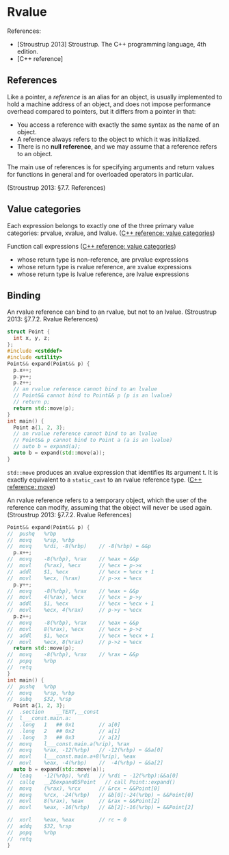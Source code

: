 # Rvalue

References:
- [Stroustrup 2013] Stroustrup. The C++ programming language, 4th edition.
- [C++ reference]

## References

Like a pointer, a *reference* is an alias for an object, is usually implemented to hold a machine address of an object, and does not impose performance overhead compared to pointers, but it differs from a pointer in that:

- You access a reference with exactly the same syntax as the name of an object.
- A reference always refers to the object to which it was initialized.
- There is no **null reference**, and we may assume that a reference refers to an object.

The main use of references is for specifying arguments and return values for functions in general and for overloaded operators in particular.

(Stroustrup 2013: §7.7. References)

## Value categories

Each expression belongs to exactly one of the three primary value categories: prvalue, xvalue, and lvalue. ([C++ reference: value categories](https://www.cppreference.com/w/cpp/language/value_category.html))

Function call expressions ([C++ reference: value categories](https://www.cppreference.com/w/cpp/language/value_category.html))

- whose return type is non-reference, are prvalue expressions
- whose return type is rvalue reference, are xvalue expressions
- whose return type is lvalue reference, are lvalue expressions

## Binding

An rvalue reference can bind to an rvalue, but not to an lvalue. (Stroustrup 2013: §7.7.2. Rvalue References)

```c++
struct Point {
  int x, y, z;
};
#include <cstddef>
#include <utility>
Point&& expand(Point&& p) {
  p.x++;
  p.y++;
  p.z++;
  // an rvalue reference cannot bind to an lvalue
  // Point&& cannot bind to Point&& p (p is an lvalue)
  // return p;
  return std::move(p);
}
int main() {
  Point a{1, 2, 3};
  // an rvalue reference cannot bind to an lvalue
  // Point&& p cannot bind to Point a (a is an lvalue)
  // auto b = expand(a);
  auto b = expand(std::move(a));
}
```

`std::move` produces an xvalue expression that identifies its argument t. It is exactly equivalent to a `static_cast` to an rvalue reference type. ([C++ reference: move](https://www.cppreference.com/w/cpp/utility/move.html))

An rvalue reference refers to a temporary object, which the user of the reference can modify, assuming that the object will never be used again. (Stroustrup 2013: §7.7.2. Rvalue References)

```c++
Point&& expand(Point&& p) {
//  pushq	%rbp
//  movq	%rsp, %rbp
//  movq	%rdi, -8(%rbp)    // -8(%rbp) ⬅︎ &&p
  p.x++;
//  movq	-8(%rbp), %rax    // %eax ⬅︎ &&p
//  movl	(%rax), %ecx      // %ecx ⬅︎ p->x
//  addl	$1, %ecx          // %ecx ⬅︎ %ecx + 1
//  movl	%ecx, (%rax)      // p->x ⬅︎ %ecx
  p.y++;
//  movq	-8(%rbp), %rax    // %eax ⬅︎ &&p
//  movl	4(%rax), %ecx     // %ecx ⬅︎ p->y
//  addl	$1, %ecx          // %ecx ⬅︎ %ecx + 1
//  movl	%ecx, 4(%rax)     // p->y ⬅︎ %ecx
  p.z++;
//  movq	-8(%rbp), %rax    // %eax ⬅︎ &&p
//  movl	8(%rax), %ecx     // %ecx ⬅︎ p->z
//  addl	$1, %ecx          // %ecx ⬅︎ %ecx + 1
//  movl	%ecx, 8(%rax)     // p->z ⬅︎ %ecx
  return std::move(p);
//  movq	-8(%rbp), %rax    // %rax ⬅︎ &&p
//  popq	%rbp
//  retq
}
int main() {
//  pushq	%rbp
//  movq	%rsp, %rbp
//  subq	$32, %rsp
  Point a{1, 2, 3};
//  .section	__TEXT,__const
//  l___const.main.a:
//  .long	1   ## 0x1        // a[0]
//  .long	2   ## 0x2        // a[1]
//  .long	3   ## 0x3        // a[2]
//  movq	l___const.main.a(%rip), %rax
//  movq	%rax, -12(%rbp)   // -12(%rbp) ⬅︎ &&a[0]
//  movl	l___const.main.a+8(%rip), %eax
//  movl	%eax, -4(%rbp)    //  -4(%rbp) ⬅︎ &&a[2]
  auto b = expand(std::move(a));
//  leaq	-12(%rbp), %rdi   // %rdi ⬅︎ -12(%rbp):&&a[0]
//  callq	__Z6expandO5Point   // call Point::expand()
//  movq	(%rax), %rcx      // &rcx ⬅︎ &&Point[0]
//  movq	%rcx, -24(%rbp)   // &b[0]:-24(%rbp) ⬅︎ &&Point[0]
//  movl	8(%rax), %eax     // &rax ⬅︎ &&Point[2]
//  movl	%eax, -16(%rbp)   // &b[2]:-16(%rbp) ⬅︎ &&Point[2]

//  xorl	%eax, %eax        // rc ⬅︎ 0
//  addq	$32, %rsp
//  popq	%rbp
//  retq
}
```


